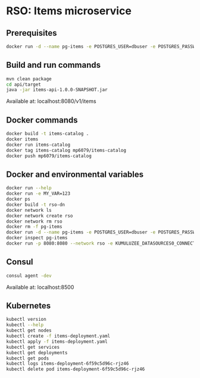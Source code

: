 # RSO: Items microservice

## Prerequisites

```bash
docker run -d --name pg-items -e POSTGRES_USER=dbuser -e POSTGRES_PASSWORD=postgres -e POSTGRES_DB=items -p 5432:5432 postgres:13
```

## Build and run commands
```bash
mvn clean package
cd api/target
java -jar items-api-1.0.0-SNAPSHOT.jar
```
Available at: localhost:8080/v1/items

## Docker commands
```bash
docker build -t items-catalog .   
docker items
docker run items-catalog    
docker tag items-catalog mp6079/items-catalog   
docker push mp6079/items-catalog  
```

## Docker and environmental variables 
```bash
docker run --help
docker run -e MY_VAR=123
docker ps
docker build -t rso-dn
docker network ls
docker network create rso
docker network rm rso
docker rm -f pg-items
docker run -d --name pg-items -e POSTGRES_USER=dbuser -e POSTGRES_PASSWORD=postgres -e POSTGRES_DB=image-metadata -p 5432:5432 --network rso postgres:13
docker inspect pg-items
docker run -p 8080:8080 --network rso -e KUMULUZEE_DATASOURCES0_CONNECTIONURL=jdbc:postgresql://pg-items:5432/items rso-dn
```

## Consul
```bash
consul agent -dev
```
Available at: localhost:8500


## Kubernetes
```bash
kubectl version
kubectl --help
kubectl get nodes
kubectl create -f items-deployment.yaml 
kubectl apply -f items-deployment.yaml 
kubectl get services 
kubectl get deployments
kubectl get pods
kubectl logs items-deployment-6f59c5d96c-rjz46
kubectl delete pod items-deployment-6f59c5d96c-rjz46
```
